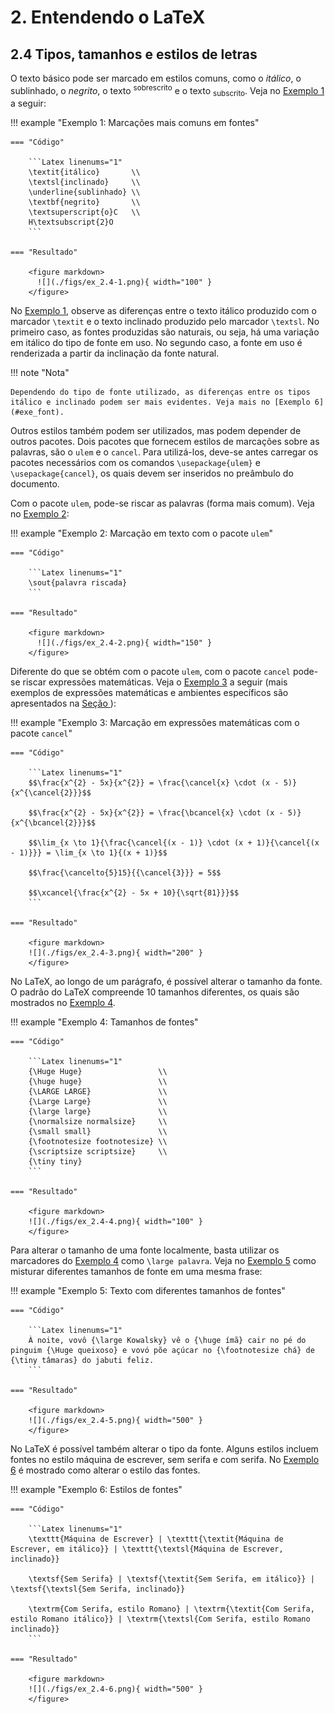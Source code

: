 # 2. Entendendo o LaTeX

## 2.4 Tipos, tamanhos e estilos de letras

O texto básico pode ser marcado em estilos comuns, como o *itálico*, o sublinhado, o *negrito*, o texto <sup>sobrescrito</sup> e o texto <sub>subscrito</sub>. Veja no [Exemplo 1](#exe_estilos) a seguir:

!!! example "<a id="exe_estilos"></a>Exemplo 1: Marcações mais comuns em fontes"

    === "Código"

        ```Latex linenums="1"
        \textit{itálico}       \\
        \textsl{inclinado}     \\
        \underline{sublinhado} \\
        \textbf{negrito}       \\
        \textsuperscript{o}C   \\
        H\textsubscript{2}O
        ```

    === "Resultado"

        <figure markdown>
          ![](./figs/ex_2.4-1.png){ width="100" }
        </figure>

No [Exemplo 1](#exe_estilos), observe as diferenças entre o texto itálico produzido com o marcador `\textit` e o texto inclinado produzido pelo marcador `\textsl`. No primeiro caso, as fontes produzidas são naturais, ou seja, há uma variação em itálico do tipo de fonte em uso. No segundo caso, a fonte em uso é renderizada a partir da inclinação da fonte natural. 

!!! note "Nota"

    Dependendo do tipo de fonte utilizado, as diferenças entre os tipos itálico e inclinado podem ser mais evidentes. Veja mais no [Exemplo 6](#exe_font).

Outros estilos também podem ser utilizados, mas podem depender de outros pacotes. Dois pacotes que fornecem estilos de marcações sobre as palavras, são o `ulem` e o `cancel`. Para utilizá-los, deve-se antes carregar os pacotes necessários com os comandos `\usepackage{ulem}` e `\usepackage{cancel}`, os quais devem ser inseridos no preâmbulo do documento. 

Com o pacote `ulem`, pode-se riscar as palavras (forma mais comum). Veja no [Exemplo 2](#exe_ulem):

!!! example "<a id="exe_ulem"></a>Exemplo 2: Marcação em texto com o pacote `ulem`"

    === "Código"

        ```Latex linenums="1"
        \sout{palavra riscada}
        ```

    === "Resultado"

        <figure markdown>
          ![](./figs/ex_2.4-2.png){ width="150" }
        </figure>

Diferente do que se obtém com o pacote `ulem`, com o pacote `cancel` pode-se riscar expressões matemáticas. Veja o [Exemplo 3](#exe_cancel) a seguir (mais exemplos de expressões matemáticas e ambientes específicos são apresentados na [Seção ](../matematica/#213-matematica-e-equacoes)):

!!! example "<a id="exe_cancel"></a>Exemplo 3: Marcação em expressões matemáticas com o pacote `cancel`"

    === "Código"

        ```Latex linenums="1"
        $$\frac{x^{2} - 5x}{x^{2}} = \frac{\cancel{x} \cdot (x - 5)}{x^{\cancel{2}}}$$

        $$\frac{x^{2} - 5x}{x^{2}} = \frac{\bcancel{x} \cdot (x - 5)}{x^{\bcancel{2}}}$$

        $$\lim_{x \to 1}{\frac{\cancel{(x - 1)} \cdot (x + 1)}{\cancel{(x - 1)}}} = \lim_{x \to 1}{(x + 1)}$$

        $$\frac{\cancelto{5}15}{{\cancel{3}}} = 5$$

        $$\xcancel{\frac{x^{2} - 5x + 10}{\sqrt{81}}}$$
        ```

    === "Resultado"

        <figure markdown>
        ![](./figs/ex_2.4-3.png){ width="200" }
        </figure>

No LaTeX, ao longo de um parágrafo, é possível alterar o tamanho da fonte. O padrão do LaTeX compreende 10 tamanhos diferentes, os quais são mostrados no [Exemplo 4](#exe_tamfonte).

!!! example "<a id="exe_tamfonte"></a>Exemplo 4: Tamanhos de fontes"

    === "Código"

        ```Latex linenums="1"
        {\Huge Huge}                 \\
        {\huge huge}                 \\
        {\LARGE LARGE}               \\
        {\Large Large}               \\
        {\large large}               \\
        {\normalsize normalsize}     \\
        {\small small}               \\
        {\footnotesize footnotesize} \\
        {\scriptsize scriptsize}     \\
        {\tiny tiny}
        ```

    === "Resultado"

        <figure markdown>
        ![](./figs/ex_2.4-4.png){ width="100" }
        </figure>

Para alterar o tamanho de uma fonte localmente, basta utilizar os marcadores do [Exemplo 4](#exe_tamfonte) como `\large palavra`. Veja no [Exemplo 5](#exe_tamfontefrase) como misturar diferentes tamanhos de fonte em uma mesma frase:

!!! example "<a id="exe_tamfontefrase"></a>Exemplo 5: Texto com diferentes tamanhos de fontes"

    === "Código"

        ```Latex linenums="1"
        À noite, vovô {\large Kowalsky} vê o {\huge ímã} cair no pé do pinguim {\Huge queixoso} e vovó põe açúcar no {\footnotesize chá} de {\tiny tâmaras} do jabuti feliz.
        ```

    === "Resultado"

        <figure markdown>
        ![](./figs/ex_2.4-5.png){ width="500" }
        </figure>

No LaTeX é possível também alterar o tipo da fonte. Alguns estilos incluem fontes no estilo máquina de escrever, sem serifa e com serifa. No [Exemplo 6](#exe_font) é mostrado como alterar o estilo das fontes.

!!! example "<a id="exe_font"></a>Exemplo 6: Estilos de fontes"

    === "Código"

        ```Latex linenums="1"
        \texttt{Máquina de Escrever} | \texttt{\textit{Máquina de Escrever, em itálico}} | \texttt{\textsl{Máquina de Escrever, inclinado}}

        \textsf{Sem Serifa} | \textsf{\textit{Sem Serifa, em itálico}} | \textsf{\textsl{Sem Serifa, inclinado}}

        \textrm{Com Serifa, estilo Romano} | \textrm{\textit{Com Serifa, estilo Romano itálico}} | \textrm{\textsl{Com Serifa, estilo Romano inclinado}}
        ```

    === "Resultado"

        <figure markdown>
        ![](./figs/ex_2.4-6.png){ width="500" }
        </figure>
